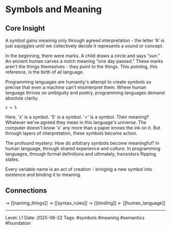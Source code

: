 # Symbols and Meaning

## Core Insight
A symbol gains meaning only through agreed interpretation - the letter 'A' is just squiggles until we collectively decide it represents a sound or concept.

In the beginning, there were marks. A child draws a circle and says "sun." An ancient human carves a notch meaning "one day passed." These marks aren't the things themselves - they *point to* the things. This pointing, this reference, is the birth of all language.

Programming languages are humanity's attempt to create symbols so precise that even a machine can't misinterpret them. Where human language thrives on ambiguity and poetry, programming languages demand absolute clarity. 

```
x = 5
```

Here, 'x' is a symbol. '5' is a symbol. '=' is a symbol. Their meaning? Whatever we've agreed they mean in this language's universe. The computer doesn't know 'x' any more than a paper knows the ink on it. But through layers of interpretation, these symbols become action.

The profound mystery: How do arbitrary symbols become meaningful? In human language, through shared experience and culture. In programming languages, through formal definitions and ultimately, transistors flipping states.

Every variable name is an act of creation - bringing a new symbol into existence and binding it to meaning.

## Connections
→ [[naming_things]]
→ [[syntax_rules]]
→ [[binding]]
← [[human_language]]

---
Level: L1
Date: 2025-06-22
Tags: #symbols #meaning #semantics #foundation
